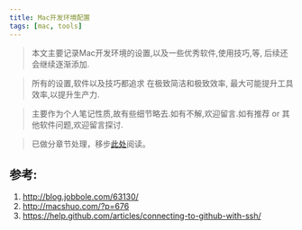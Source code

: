 ```yaml
---
title: Mac开发环境配置
tags: [mac, tools]
---
```

> 本文主要记录Mac开发环境的设置,以及一些优秀软件,使用技巧,等, 后续还会继续逐渐添加.

> 所有的设置,软件以及技巧都追求 在极致简洁和极致效率, 最大可能提升工具效率,以提升生产力. 

> 主要作为个人笔记性质,故有些细节略去.如有不解,欢迎留言.如有推荐 or 其他软件问题,欢迎留言探讨.

<!--truncate-->

> 已做分章节处理，移步[此处](https://wolffn.github.io/docs/tools/mac/system)阅读。

## 参考:
1. http://blog.jobbole.com/63130/
2. http://macshuo.com/?p=676
3. https://help.github.com/articles/connecting-to-github-with-ssh/